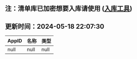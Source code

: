 ## 注：清单库已加密想要入库请使用 ([入库工具](https://github.com/BlankTMing/ManifestAutoUpdate/releases))

## 更新时间：2024-05-18 22:07:30
| AppID | 名称 | 类型  |
| :-------------------- | :----------------------------- | :----------- |
| null | null| null |
